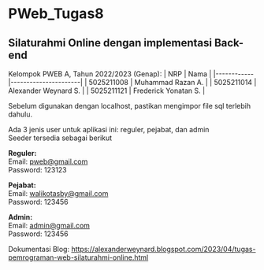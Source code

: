 # PWeb_Tugas8

## Silaturahmi Online dengan implementasi Back-end

Kelompok PWEB A, Tahun 2022/2023 (Genap):
| NRP        | Nama                 |
|------------|----------------------|
| 5025211008 | Muhammad Razan A.    |
| 5025211014 | Alexander Weynard S. |
| 5025211121 | Frederick Yonatan S. |


Sebelum digunakan dengan localhost, pastikan mengimpor file sql terlebih dahulu.

Ada 3 jenis user untuk aplikasi ini: reguler, pejabat, dan admin\
Seeder tersedia sebagai berikut

**Reguler:**\
Email: pweb@gmail.com\
Password: 123123

**Pejabat:**\
Email: walikotasby@gmail.com\
Password: 123456

**Admin:**\
Email: admin@gmail.com\
Password: 123456



Dokumentasi Blog: https://alexanderweynard.blogspot.com/2023/04/tugas-pemrograman-web-silaturahmi-online.html
